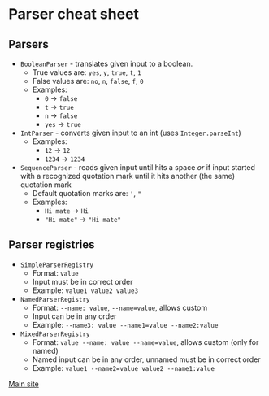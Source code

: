 # Parser cheat sheet
## Parsers
- `BooleanParser` - translates given input to a boolean.
  - True values are: `yes`, `y`, `true`, `t`, `1`
  - False values are: `no`, `n`, `false`, `f`, `0`
  - Examples:
    - `0` → `false`
    - `t` → `true`
    - `n` → `false`
    - `yes` → `true`
- `IntParser` - converts given input to an int (uses `Integer.parseInt`)
  - Examples:
    - `12` → `12`
    - `1234` → `1234`
- `SequenceParser` - reads given input until hits a space *or* if input started with a recognized quotation mark until it hits another (the same) quotation mark
  - Default quotation marks are: `'`, `"`
  - Examples:
    - `Hi mate` → `Hi`
    - `"Hi mate"` → `"Hi mate"`
  
## Parser registries
- `SimpleParserRegistry` 
   - Format: `value`
   - Input must be in correct order
   - Example: `value1 value2 value3`
- `NamedParserRegistry`
   - Format: `--name: value`, `--name=value`, allows custom
   - Input can be in any order
   - Example: `--name3: value --name1=value --name2:value`
- `MixedParserRegistry`
   - Format: `value --name: value --name=value`, allows custom (only for named)
   - Named input can be in any order, unnamed must be in correct order
   - Example: `value1 --name2=value value2 --name1:value`
   
[Main site](https://mibac138.github.io/ArgParser/)